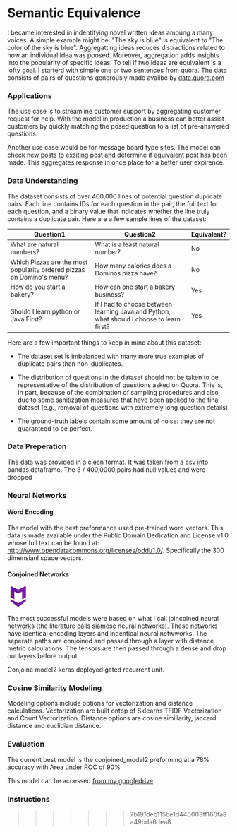 
# Semantic Equivalence 

I became interested in indentifying novel written ideas amoung a many voices. A simple example might be: "The sky is blue" is equivalent to "The color of the sky is blue". Aggregatting ideas reduces distractions related to how an individual idea was poosed. Moreover, aggregation adds insights into the popularity of specific ideas. To tell if two ideas are equivalent is a lofty goal. I starterd with simple one or two sentences from quora. The data consists of pairs of questions generously made availbe by [data.quora.com](https://www.quora.com/q/quoradata/First-Quora-Dataset-Release-Question-Pairs)

### Applications

The use case is to streamline customer support by aggregating customer request for help. With the model in production a  business can better assist customers by quickly matching the posed question to a list of pre-answered questions. 

Another use case would be for message board type sites. The model can check new posts to exsiting post and determine if equivalent post has been made. This aggregates response in once place for a better user expirence.

### Data Understanding

The dataset consists of over 400,000 lines of potential question duplicate pairs. Each line contains IDs for each question in the pair, the full text for each question, and a binary value that indicates whether the line truly contains a duplicate pair. Here are a few sample lines of the dataset:

| Question1 | Question2 | Equivalent?
|----------|----------|----------|
|What are natural numbers?  | What is a least natural number? | No
|Which Pizzas are the most popularity ordered pizzas on Domino's menu? | How many calories does a Dominos pizza have? | No
|How do you start a bakery? | How can one start a bakery business? | Yes
|Should I learn python or Java First? | If I had to choose between learning Java and Python, what should I choose to learn first? | Yes


Here are a few important things to keep in mind about this dataset:

- The dataset set is imbalanced with many more true examples of duplicate pairs than non-duplicates.

- The distribution of questions in the dataset should not be taken to be representative of the distribution of questions asked on Quora. This is, in part, because of the combination of sampling procedures and also due to some sanitization measures that have been applied to the final dataset (e.g., removal of questions with extremely long question details).

- The ground-truth labels contain some amount of noise: they are not guaranteed to be perfect.

### Data Preperation

The data was provided in a clean format. It was taken from a csv into pandas dataframe. The 3 / 400,0000 pairs had null values and were dropped


### Neural Networks

#### Word Encoding

The model with the best preformance used pre-trained word vectors. This data is made available under the Public Domain Dedication and License v1.0 whose full text can be found at: http://www.opendatacommons.org/licenses/pddl/1.0/. Specifically the 300 dimensianl space vectors.

#### Conjoined Networks

![Typical Conjoined Network --placeholder](https://github.com/adam-p/markdown-here/raw/master/src/common/images/icon48.png "Logo Title Text 1")

The most successful models were based on what I call joincoined neural networks (the literature calls siamese neural networks). These networks have identical encoding layers and indentical neural netwworks. The seperate paths are conjoined and passed through a layer with distance metric calculations. The tensors are then passed through a dense and drop out layers before output.  

Conjoine model2 keras deployed gated recurrent unit.

### Cosine Similarity Modeling

Modeling options include options for vectorization and distance calculations. Vectorization are built ontop of Sklearns TFIDF Vectorization and Count Vectorization. Distance options are cosine simillarity, jaccard distance and euclidian distance.


### Evaluation

The current best model is the conjoined_model2 preforming at a 78% accuracy with Area under ROC of 90%

This model can be accessed [from my googledrive](https://drive.google.com/file/d/1DYECLvdwC123LthIj0lHL-KjddCuEnKG/view?usp=sharing)


### Instructions
>>>>>>> 7b191deb115be1d440003ff160fa8a49bda6dea8

